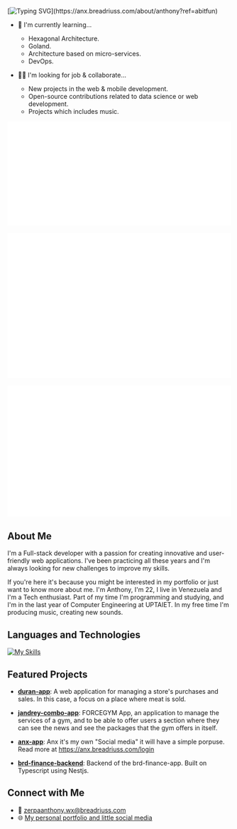 [![Typing SVG](https://readme-typing-svg.herokuapp.com?font=Poppins&weight=600&size=25&duration=4000&pause=1000&color=944FED&center=false&width=435&lines=Hi%2C+I'm+Anthony+Cursewl!)](https://anx.breadriuss.com/about/anthony?ref=abitfun)
*   🌱 I'm currently learning...
    *   Hexagonal Architecture.
    *   Goland.
    *   Architecture based on micro-services.
    *   DevOps.

*   🤝🏻 I'm looking for job & collaborate...
    *   New projects in the web & mobile development.
    *   Open-source contributions related to data science or web development.
    *   Projects which includes music.

<p align="left">
  <img src="metrics.classic.lines.svg" alt="classic Charts">
</p>
<p align="left">
  <img src="metrics.plugin.isocalendar.fullyear.svg" alt="Contributions Calender">
</p>
<p align="left">
  <img src="metrics.plugin.habits.charts.svg" alt="Habits Chart">
</p>


## About Me

I'm a Full-stack developer with a passion for creating innovative and user-friendly web applications. I've been practicing all these years and I'm always looking for new challenges to improve my skills.

If you're here it's because you might be interested in my portfolio or just want to know more about me. I'm Anthony, I'm 22, I live in Venezuela and I'm a Tech enthusiast. Part of my time I'm programming and studying, and I'm in the last year of Computer Engineering at UPTAIET. In my free time I'm producing music, creating new sounds.

## Languages and Technologies

[![My Skills](https://skillicons.dev/icons?i=ts,js,python,kotlin,java,react,angular,vue,postgres,mongo,git,github,gitlab,nginx,docker,mysql,prisma,nest,spring,vite,tailwind,express,go&perline=10)](https://anx.breadriuss.com/about/anthony?ref=abitfun)

## Featured Projects

*   **[duran-app](https://github.com/anthonycursewl/meat-swt-app)**: A web application for managing a store's purchases and sales. In this case, a focus on a place where meat is sold.

*   **[jandrey-combo-app](https://github.com/anthonycursewl/jandrey-combo-app)**: FORCEGYM App, an application to manage the services of a gym, and to be able to offer users a section where they can see the news and see the packages that the gym offers in itself.

*   **[anx-app](https://github.com/anthonycursewl/anx-app)**: Anx it's my own "Social media"
it will have a simple porpuse. Read more at https://anx.breadriuss.com/login

*   **[brd-finance-backend](https://github.com/anthonycursewl/brd-finance-backend)**: Backend of the brd-finance-app. Built on Typescript using Nestjs.

## Connect with Me

*   📧 [zerpaanthony.wx@breadriuss.com](mailto:anthony.breadriuss.com/about/anthony?ref=abitfun)
*   🌐 [My personal portfolio and little social media](https://anx.breadriuss.com/about/anthony?ref=abitfun)

  
